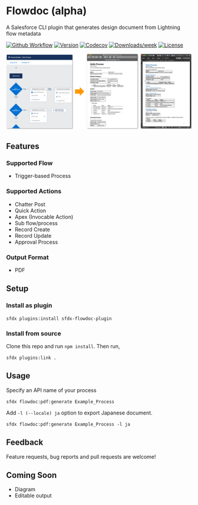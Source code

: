 # Flowdoc (alpha)

A Salesforce CLI plugin that generates design document from Lightning flow metadata

[![Github Workflow](https://github.com/shunkosa/sfdx-flowdoc-plugin/workflows/unit%20test/badge.svg?branch=master)](https://github.com/shunkosa/sfdx-flowdoc-plugin/actions?query=workflow%3A%22unit%20test%22)
[![Version](https://img.shields.io/npm/v/sfdx-flowdoc-plugin.svg)](https://npmjs.org/package/sfdx-flowdoc-plugin)
[![Codecov](https://codecov.io/gh/shunkosa/sfdx-flowdoc-plugin/branch/master/graph/badge.svg)](https://codecov.io/gh/shunkosa/sfdx-flowdoc-plugin)
[![Downloads/week](https://img.shields.io/npm/dw/sfdx-flowdoc-plugin.svg)](https://npmjs.org/package/sfdx-flowdoc-plugin)
[![License](https://img.shields.io/npm/l/sfdx-flowdoc-plugin.svg)](https://github.com/shunkosa/sfdx-flowdoc-plugin/blob/master/package.json)

![](img/screenshot.png)

## Features

### Supported Flow

-   Trigger-based Process

### Supported Actions

-   Chatter Post
-   Quick Action
-   Apex (Invocable Action)
-   Sub flow/process
-   Record Create
-   Record Update
-   Approval Process

### Output Format

-   PDF

## Setup

### Install as plugin

```
sfdx plugins:install sfdx-flowdoc-plugin
```

### Install from source

Clone this repo and run `npm install`. Then run,

```
sfdx plugins:link .
```

## Usage

Specify an API name of your process

```
sfdx flowdoc:pdf:generate Example_Process
```

Add `-l (--locale) ja` option to export Japanese document.

```
sfdx flowdoc:pdf:generate Example_Process -l ja
```

## Feedback

Feature requests, bug reports and pull requests are welcome!

## Coming Soon

-   Diagram
-   Editable output
